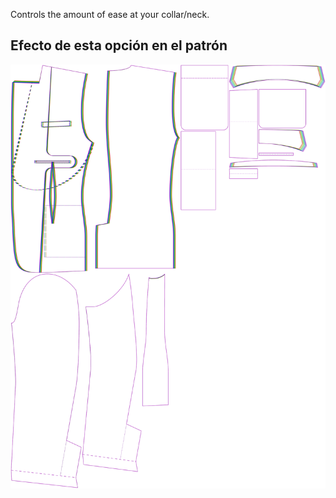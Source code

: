 
Controls the amount of ease at your collar/neck.


## Efecto de esta opción en el patrón
![This image shows the effect of this option by superimposing several variants that have a different value for this option](jaeger_collarease_sample.svg "Effect of this option on the pattern")
